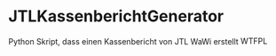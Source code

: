 # JTLKassenberichtGenerator
Python Skript, dass einen Kassenbericht von JTL WaWi erstellt
<a href="http://www.wtfpl.net/"><img
       src="http://www.wtfpl.net/wp-content/uploads/2012/12/wtfpl-badge-4.png"
       width="80" height="15" alt="WTFPL" /></a>
